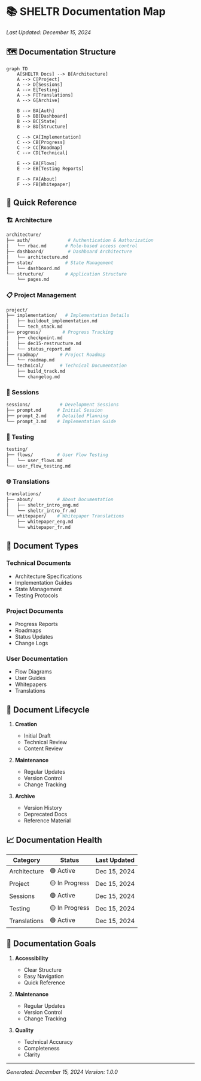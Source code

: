 # 📚 SHELTR Documentation Map
*Last Updated: December 15, 2024*

## 🗺️ Documentation Structure

```mermaid
graph TD
    A[SHELTR Docs] --> B[Architecture]
    A --> C[Project]
    A --> D[Sessions]
    A --> E[Testing]
    A --> F[Translations]
    A --> G[Archive]

    B --> BA[Auth]
    B --> BB[Dashboard]
    B --> BC[State]
    B --> BD[Structure]

    C --> CA[Implementation]
    C --> CB[Progress]
    C --> CC[Roadmap]
    C --> CD[Technical]

    E --> EA[Flows]
    E --> EB[Testing Reports]

    F --> FA[About]
    F --> FB[Whitepaper]
```

## 📑 Quick Reference

### 🏗️ Architecture
```bash
architecture/
├── auth/              # Authentication & Authorization
│   └── rbac.md       # Role-based access control
├── dashboard/         # Dashboard Architecture
│   └── architecture.md
├── state/            # State Management
│   └── dashboard.md
└── structure/        # Application Structure
    └── pages.md
```

### 📋 Project Management
```bash
project/
├── implementation/   # Implementation Details
│   ├── buildout_implementation.md
│   └── tech_stack.md
├── progress/        # Progress Tracking
│   ├── checkpoint.md
│   ├── dec15-restructure.md
│   └── status_report.md
├── roadmap/        # Project Roadmap
│   └── roadmap.md
└── technical/      # Technical Documentation
    ├── build_track.md
    └── changelog.md
```

### 👥 Sessions
```bash
sessions/           # Development Sessions
├── prompt.md      # Initial Session
├── prompt_2.md    # Detailed Planning
└── prompt_3.md    # Implementation Guide
```

### 🧪 Testing
```bash
testing/
├── flows/         # User Flow Testing
│   └── user_flows.md
└── user_flow_testing.md
```

### 🌐 Translations
```bash
translations/
├── about/         # About Documentation
│   ├── sheltr_intro_eng.md
│   └── sheltr_intro_fr.md
└── whitepaper/    # Whitepaper Translations
    ├── whitepaper_eng.md
    └── whitepaper_fr.md
```

## 📝 Document Types

### Technical Documents
- Architecture Specifications
- Implementation Guides
- State Management
- Testing Protocols

### Project Documents
- Progress Reports
- Roadmaps
- Status Updates
- Change Logs

### User Documentation
- Flow Diagrams
- User Guides
- Whitepapers
- Translations

## 🔄 Document Lifecycle

1. **Creation**
   - Initial Draft
   - Technical Review
   - Content Review

2. **Maintenance**
   - Regular Updates
   - Version Control
   - Change Tracking

3. **Archive**
   - Version History
   - Deprecated Docs
   - Reference Material

## 📈 Documentation Health

| Category | Status | Last Updated |
|----------|---------|--------------|
| Architecture | 🟢 Active | Dec 15, 2024 |
| Project | 🟡 In Progress | Dec 15, 2024 |
| Sessions | 🟢 Active | Dec 15, 2024 |
| Testing | 🟡 In Progress | Dec 15, 2024 |
| Translations | 🟢 Active | Dec 15, 2024 |

## 🎯 Documentation Goals

1. **Accessibility**
   - Clear Structure
   - Easy Navigation
   - Quick Reference

2. **Maintenance**
   - Regular Updates
   - Version Control
   - Change Tracking

3. **Quality**
   - Technical Accuracy
   - Completeness
   - Clarity

---

*Generated: December 15, 2024*
*Version: 1.0.0*